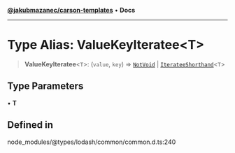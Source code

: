 [**@jakubmazanec/carson-templates**](../../../README.md) • **Docs**

---

# Type Alias: ValueKeyIteratee\<T\>

> **ValueKeyIteratee**\<`T`\>: (`value`, `key`) => [`NotVoid`](NotVoid.md) \|
> [`IterateeShorthand`](IterateeShorthand.md)\<`T`\>

## Type Parameters

• **T**

## Defined in

node_modules/@types/lodash/common/common.d.ts:240
